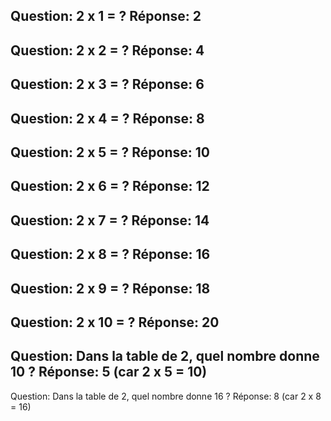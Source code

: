 Question: 2 x 1 = ?
Réponse: 2
---
Question: 2 x 2 = ?
Réponse: 4
---
Question: 2 x 3 = ?
Réponse: 6
---
Question: 2 x 4 = ?
Réponse: 8
---
Question: 2 x 5 = ?
Réponse: 10
---
Question: 2 x 6 = ?
Réponse: 12
---
Question: 2 x 7 = ?
Réponse: 14
---
Question: 2 x 8 = ?
Réponse: 16
---
Question: 2 x 9 = ?
Réponse: 18
---
Question: 2 x 10 = ?
Réponse: 20
---
Question: Dans la table de 2, quel nombre donne 10 ?
Réponse: 5 (car 2 x 5 = 10)
---
Question: Dans la table de 2, quel nombre donne 16 ?
Réponse: 8 (car 2 x 8 = 16)
